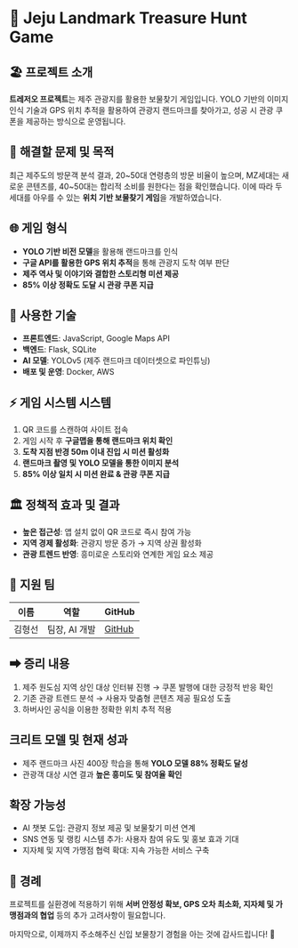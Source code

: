 # 🌟 Jeju Landmark Treasure Hunt Game

## 🏖️ 프로젝트 소개  
**트레저오 프로젝트**는 제주 관광지를 활용한 보물찾기 게임입니다. YOLO 기반의 이미지 인식 기술과 GPS 위치 추적을 활용하여 관광지 랜드마크를 찾아가고, 성공 시 관광 쿠폰을 제공하는 방식으로 운영됩니다.

## 🔎 해결할 문제 및 목적
최근 제주도의 방문객 분석 결과, 20~50대 연령층의 방문 비율이 높으며, MZ세대는 새로운 콘텐츠를, 40~50대는 합리적 소비를 원한다는 점을 확인했습니다. 이에 따라 두 세대를 아우를 수 있는 **위치 기반 보물찾기 게임**을 개발하였습니다.

## 🌐 게임 형식
- **YOLO 기반 비전 모델**을 활용해 랜드마크를 인식
- **구글 API를 활용한 GPS 위치 추적**을 통해 관광지 도착 여부 판단
- **제주 역사 및 이야기와 결합한 스토리형 미션 제공**
- **85% 이상 정확도 도달 시 관광 쿠폰 지급**

## 🚀 사용한 기술
- **프론트엔드**: JavaScript, Google Maps API
- **백엔드**: Flask, SQLite
- **AI 모델**: YOLOv5 (제주 랜드마크 데이터셋으로 파인튜닝)
- **배포 및 운영**: Docker, AWS

## ⚡ 게임 시스템 시스템
1. QR 코드를 스캔하여 사이트 접속
2. 게임 시작 후 **구글맵을 통해 랜드마크 위치 확인**
3. **도착 지점 반경 50m 이내 진입 시 미션 활성화**
4. **랜드마크 촬영 및 YOLO 모델을 통한 이미지 분석**
5. **85% 이상 일치 시 미션 완료 & 관광 쿠폰 지급**

## 🏛️ 정책적 효과 및 결과
- **높은 접근성**: 앱 설치 없이 QR 코드로 즉시 참여 가능
- **지역 경제 활성화**: 관광지 방문 증가 → 지역 상권 활성화
- **관광 트렌드 반영**: 흥미로운 스토리와 연계한 게임 요소 제공

## 👥 지원 팀
| 이름 | 역할 | GitHub |
|------|------|------|
| 김형선 | 팀장, AI 개발 | [GitHub](https://github.com/MyosoonHwang) |

## ➡ 증리 내용
1. 제주 원도심 지역 상인 대상 인터뷰 진행 → 쿠폰 발행에 대한 긍정적 반응 확인
2. 기존 관광 트렌드 분석 → 사용자 맞춤형 콘텐츠 제공 필요성 도출
3. 하버사인 공식을 이용한 정확한 위치 추적 적용

## 크리트 모델 및 현재 성과
- 제주 랜드마크 사진 400장 학습을 통해 **YOLO 모델 88% 정확도 달성**
- 관광객 대상 시연 결과 **높은 흥미도 및 참여율 확인**

## 확장 가능성
- AI 챗봇 도입: 관광지 정보 제공 및 보물찾기 미션 연계
- SNS 연동 및 랭킹 시스템 추가: 사용자 참여 유도 및 홍보 효과 기대
- 지자체 및 지역 가맹점 협력 확대: 지속 가능한 서비스 구축

## 💪 경례
프로젝트를 실환경에 적용하기 위해 **서버 안정성 확보, GPS 오차 최소화, 지자체 및 가맹점과의 협업** 등의 추가 고려사항이 필요합니다.

마지막으로, 이제까지 주소해주신 신입 보물창기 경험을 아는 것에 감사드립니다! 🚀

